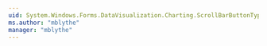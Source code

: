 ```yaml
---
uid: System.Windows.Forms.DataVisualization.Charting.ScrollBarButtonType
ms.author: "mblythe"
manager: "mblythe"
---
```

